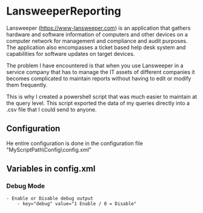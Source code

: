 # LansweeperReporting

Lansweeper (https://www-lansweeper.com) is an application that gathers hardware and software information of computers and other devices on a computer network for management and compliance and audit purposes. The application also encompasses a ticket based help desk system and capabilities for software updates on target devices.

The problem I have encountered is that when you use Lansweeper in a service company that has to manage the IT assets of different companies it becomes complicated to maintain 
reports without having to edit or modify them frequently.

This is why I created a powershell script that was much easier to maintain at the query level. This script exported the data of my queries directly into a .csv file 
that I could send to anyone.

## Configuration 

He entire configuration is done in the configuration file 
"MyScriptPath\Config\config.xml"

## Variables in config.xml

### Debug Mode
    - Enable or Disable debug output
        - key="debug" value="1 Enable / 0 = Disable"